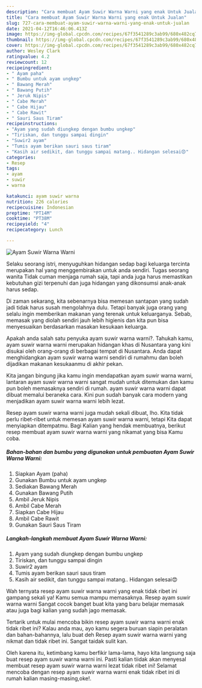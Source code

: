 ```yaml
---
description: "Cara membuat Ayam Suwir Warna Warni yang enak Untuk Jualan"
title: "Cara membuat Ayam Suwir Warna Warni yang enak Untuk Jualan"
slug: 727-cara-membuat-ayam-suwir-warna-warni-yang-enak-untuk-jualan
date: 2021-04-12T16:46:06.413Z
image: https://img-global.cpcdn.com/recipes/67f3541289c3ab99/680x482cq70/ayam-suwir-warna-warni-foto-resep-utama.jpg
thumbnail: https://img-global.cpcdn.com/recipes/67f3541289c3ab99/680x482cq70/ayam-suwir-warna-warni-foto-resep-utama.jpg
cover: https://img-global.cpcdn.com/recipes/67f3541289c3ab99/680x482cq70/ayam-suwir-warna-warni-foto-resep-utama.jpg
author: Wesley Clark
ratingvalue: 4.2
reviewcount: 12
recipeingredient:
- " Ayam paha"
- " Bumbu untuk ayam ungkep"
- " Bawang Merah"
- " Bawang Putih"
- " Jeruk Nipis"
- " Cabe Merah"
- " Cabe Hijau"
- " Cabe Rawit"
- " Sauri Saus Tiram"
recipeinstructions:
- "Ayam yang sudah diungkep dengan bumbu ungkep"
- "Tiriskan, dan tunggu sampai dingin"
- "Suwir2 ayam"
- "Tumis ayam berikan sauri saus tiram"
- "Kasih air sedikit, dan tunggu sampai matang.. Hidangan selesai😍"
categories:
- Resep
tags:
- ayam
- suwir
- warna

katakunci: ayam suwir warna 
nutrition: 226 calories
recipecuisine: Indonesian
preptime: "PT14M"
cooktime: "PT38M"
recipeyield: "4"
recipecategory: Lunch

---
```



![Ayam Suwir Warna Warni](https://img-global.cpcdn.com/recipes/67f3541289c3ab99/680x482cq70/ayam-suwir-warna-warni-foto-resep-utama.jpg)

Selaku seorang istri, menyuguhkan hidangan sedap bagi keluarga tercinta merupakan hal yang menggembirakan untuk anda sendiri. Tugas seorang  wanita Tidak cuman menjaga rumah saja, tapi anda juga harus memastikan kebutuhan gizi terpenuhi dan juga hidangan yang dikonsumsi anak-anak harus sedap.

Di zaman  sekarang, kita sebenarnya bisa memesan santapan yang sudah jadi tidak harus susah mengolahnya dulu. Tetapi banyak juga orang yang selalu ingin memberikan makanan yang terenak untuk keluarganya. Sebab, memasak yang diolah sendiri jauh lebih higienis dan kita pun bisa menyesuaikan berdasarkan masakan kesukaan keluarga. 



Apakah anda salah satu penyuka ayam suwir warna warni?. Tahukah kamu, ayam suwir warna warni merupakan hidangan khas di Nusantara yang kini disukai oleh orang-orang di berbagai tempat di Nusantara. Anda dapat menghidangkan ayam suwir warna warni sendiri di rumahmu dan boleh dijadikan makanan kesukaanmu di akhir pekan.

Kita jangan bingung jika kamu ingin mendapatkan ayam suwir warna warni, lantaran ayam suwir warna warni sangat mudah untuk ditemukan dan kamu pun boleh memasaknya sendiri di rumah. ayam suwir warna warni dapat dibuat memalui beraneka cara. Kini pun sudah banyak cara modern yang menjadikan ayam suwir warna warni lebih lezat.

Resep ayam suwir warna warni juga mudah sekali dibuat, lho. Kita tidak perlu ribet-ribet untuk memesan ayam suwir warna warni, tetapi Kita dapat menyiapkan ditempatmu. Bagi Kalian yang hendak membuatnya, berikut resep membuat ayam suwir warna warni yang nikamat yang bisa Kamu coba.

<!--inarticleads1-->

##### Bahan-bahan dan bumbu yang digunakan untuk pembuatan Ayam Suwir Warna Warni:

1. Siapkan  Ayam (paha)
1. Gunakan  Bumbu untuk ayam ungkep
1. Sediakan  Bawang Merah
1. Gunakan  Bawang Putih
1. Ambil  Jeruk Nipis
1. Ambil  Cabe Merah
1. Siapkan  Cabe Hijau
1. Ambil  Cabe Rawit
1. Gunakan  Sauri Saus Tiram




<!--inarticleads2-->

##### Langkah-langkah membuat Ayam Suwir Warna Warni:

1. Ayam yang sudah diungkep dengan bumbu ungkep
1. Tiriskan, dan tunggu sampai dingin
1. Suwir2 ayam
1. Tumis ayam berikan sauri saus tiram
1. Kasih air sedikit, dan tunggu sampai matang.. Hidangan selesai😍




Wah ternyata resep ayam suwir warna warni yang enak tidak ribet ini gampang sekali ya! Kamu semua mampu memasaknya. Resep ayam suwir warna warni Sangat cocok banget buat kita yang baru belajar memasak atau juga bagi kalian yang sudah jago memasak.

Tertarik untuk mulai mencoba bikin resep ayam suwir warna warni enak tidak ribet ini? Kalau anda mau, ayo kamu segera buruan siapin peralatan dan bahan-bahannya, lalu buat deh Resep ayam suwir warna warni yang nikmat dan tidak ribet ini. Sangat taidak sulit kan. 

Oleh karena itu, ketimbang kamu berfikir lama-lama, hayo kita langsung saja buat resep ayam suwir warna warni ini. Pasti kalian tiidak akan menyesal membuat resep ayam suwir warna warni lezat tidak ribet ini! Selamat mencoba dengan resep ayam suwir warna warni enak tidak ribet ini di rumah kalian masing-masing,oke!.

